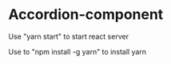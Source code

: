 # Accordion-component

Use "yarn start" to start react server   

Use to "npm install -g yarn" to install yarn
